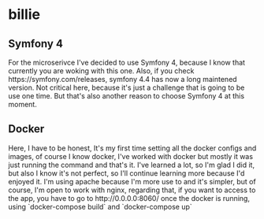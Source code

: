 # billie
<h2>Symfony 4</h2>
<p>For the microserivce I've decided to use Symfony 4, because I know that currently you are woking with this one. 
Also, if you check https://symfony.com/releases, symfony 4.4 has now a long maintened version. Not critical here, because it's just a challenge that is going to be use one time. But that's also another reason to choose Symfony 4 at this moment. </p>
<h2>Docker</h2>
<p>Here, I have to be honest, It's my first time setting all the docker configs and images, of course I know docker, I've worked with docker but mostly it was just running the command and that's it. I've learned a lot, so I'm glad I did it, but also I know it's not perfect, so I'll continue learning more because I'd enjoyed it. I'm using apache because I'm more use to and it's simpler, but of course, I'm open to work with nginx, regarding that, if you want to access to the app, you have to go to http://0.0.0.0:8060/ once the docker is running, using `docker-compose build` and `docker-compose up`</p>
